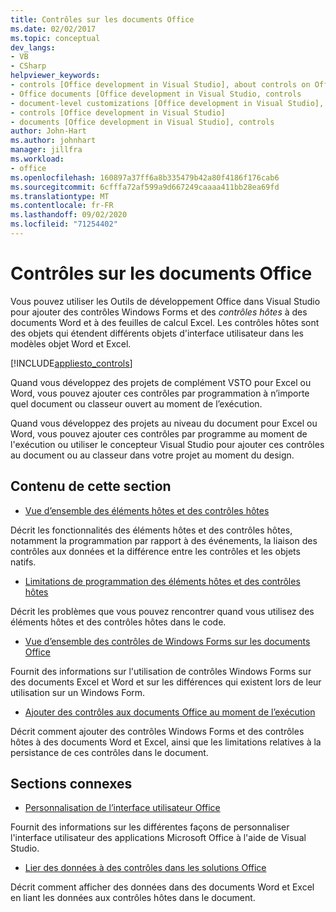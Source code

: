 ```yaml
---
title: Contrôles sur les documents Office
ms.date: 02/02/2017
ms.topic: conceptual
dev_langs:
- VB
- CSharp
helpviewer_keywords:
- controls [Office development in Visual Studio], about controls on Office documents
- Office documents [Office development in Visual Studio, controls
- document-level customizations [Office development in Visual Studio], controls
- controls [Office development in Visual Studio]
- documents [Office development in Visual Studio], controls
author: John-Hart
ms.author: johnhart
manager: jillfra
ms.workload:
- office
ms.openlocfilehash: 160897a37ff6a8b335479b42a80f4186f176cab6
ms.sourcegitcommit: 6cfffa72af599a9d667249caaaa411bb28ea69fd
ms.translationtype: MT
ms.contentlocale: fr-FR
ms.lasthandoff: 09/02/2020
ms.locfileid: "71254402"
---
```

# <a name="controls-on-office-documents"></a>Contrôles sur les documents Office
  Vous pouvez utiliser les Outils de développement Office dans Visual Studio pour ajouter des contrôles Windows Forms et des *contrôles hôtes* à des documents Word et à des feuilles de calcul Excel. Les contrôles hôtes sont des objets qui étendent différents objets d'interface utilisateur dans les modèles objet Word et Excel.

 [!INCLUDE[appliesto_controls](../vsto/includes/appliesto-controls-md.md)]

 Quand vous développez des projets de complément VSTO pour Excel ou Word, vous pouvez ajouter ces contrôles par programmation à n’importe quel document ou classeur ouvert au moment de l’exécution.

 Quand vous développez des projets au niveau du document pour Excel ou Word, vous pouvez ajouter ces contrôles par programme au moment de l'exécution ou utiliser le concepteur Visual Studio pour ajouter ces contrôles au document ou au classeur dans votre projet au moment du design.

## <a name="in-this-section"></a>Contenu de cette section
- [Vue d’ensemble des éléments hôtes et des contrôles hôtes](../vsto/host-items-and-host-controls-overview.md)

 Décrit les fonctionnalités des éléments hôtes et des contrôles hôtes, notamment la programmation par rapport à des événements, la liaison des contrôles aux données et la différence entre les contrôles et les objets natifs.

- [Limitations de programmation des éléments hôtes et des contrôles hôtes](../vsto/programmatic-limitations-of-host-items-and-host-controls.md)

 Décrit les problèmes que vous pouvez rencontrer quand vous utilisez des éléments hôtes et des contrôles hôtes dans le code.

- [Vue d’ensemble des contrôles de Windows Forms sur les documents Office](../vsto/windows-forms-controls-on-office-documents-overview.md)

 Fournit des informations sur l'utilisation de contrôles Windows Forms sur des documents Excel et Word et sur les différences qui existent lors de leur utilisation sur un Windows Form.

- [Ajouter des contrôles aux documents Office au moment de l’exécution](../vsto/adding-controls-to-office-documents-at-run-time.md)

 Décrit comment ajouter des contrôles Windows Forms et des contrôles hôtes à des documents Word et Excel, ainsi que les limitations relatives à la persistance de ces contrôles dans le document.

## <a name="related-sections"></a>Sections connexes
- [Personnalisation de l’interface utilisateur Office](../vsto/office-ui-customization.md)

 Fournit des informations sur les différentes façons de personnaliser l'interface utilisateur des applications Microsoft Office à l'aide de Visual Studio.

- [Lier des données à des contrôles dans les solutions Office](../vsto/binding-data-to-controls-in-office-solutions.md)

 Décrit comment afficher des données dans des documents Word et Excel en liant les données aux contrôles hôtes dans le document.
